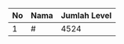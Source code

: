 | No | Nama            | Jumlah Level |
|----|-----------------|--------------|
| 1  | #    |    4524        |

